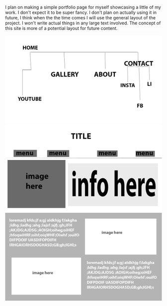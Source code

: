 I plan on making a simple portfolio page for myself showcasing a little of my work. I don't expect it to be super fancy. I don't plan on actually using it in future, I think when the the time comes I will use the general layout of the project. I won't write actual things in any large text involved. The concept of this site is more of a potential layout for future content.

![Image](./images/map.png)
![Image](./images/wirefram.png)
![Image](./images/galleryWF.png)

